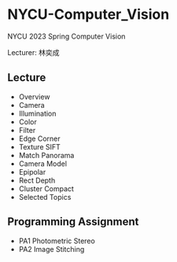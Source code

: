 # NYCU-Computer_Vision

NYCU 2023 Spring Computer Vision

Lecturer: 林奕成

## Lecture
* Overview
* Camera
* Illumination
* Color
* Filter
* Edge Corner
* Texture SIFT
* Match Panorama
* Camera Model
* Epipolar
* Rect Depth
* Cluster Compact
* Selected Topics

## Programming Assignment
* PA1 Photometric Stereo
* PA2 Image Stitching
